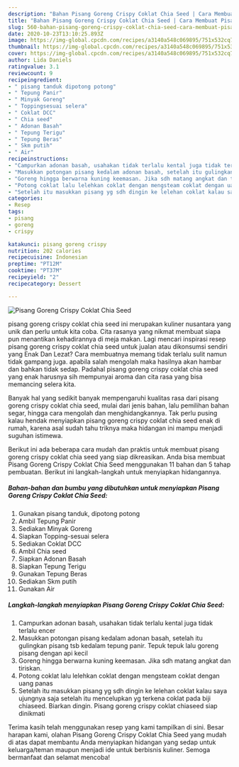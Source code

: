 ```yaml
---
description: "Bahan Pisang Goreng Crispy Coklat Chia Seed | Cara Membuat Pisang Goreng Crispy Coklat Chia Seed Yang Bisa Manjain Lidah"
title: "Bahan Pisang Goreng Crispy Coklat Chia Seed | Cara Membuat Pisang Goreng Crispy Coklat Chia Seed Yang Bisa Manjain Lidah"
slug: 560-bahan-pisang-goreng-crispy-coklat-chia-seed-cara-membuat-pisang-goreng-crispy-coklat-chia-seed-yang-bisa-manjain-lidah
date: 2020-10-23T13:10:25.893Z
image: https://img-global.cpcdn.com/recipes/a3140a548c069895/751x532cq70/pisang-goreng-crispy-coklat-chia-seed-foto-resep-utama.jpg
thumbnail: https://img-global.cpcdn.com/recipes/a3140a548c069895/751x532cq70/pisang-goreng-crispy-coklat-chia-seed-foto-resep-utama.jpg
cover: https://img-global.cpcdn.com/recipes/a3140a548c069895/751x532cq70/pisang-goreng-crispy-coklat-chia-seed-foto-resep-utama.jpg
author: Lida Daniels
ratingvalue: 3.1
reviewcount: 9
recipeingredient:
- " pisang tanduk dipotong potong"
- " Tepung Panir"
- " Minyak Goreng"
- " Toppingsesuai selera"
- " Coklat DCC"
- " Chia seed"
- " Adonan Basah"
- " Tepung Terigu"
- " Tepung Beras"
- " Skm putih"
- " Air"
recipeinstructions:
- "Campurkan adonan basah, usahakan tidak terlalu kental juga tidak terlalu encer"
- "Masukkan potongan pisang kedalam adonan basah, setelah itu gulingkan pisang tsb kedalam tepung panir. Tepuk tepuk lalu goreng pisang dengan api kecil"
- "Goreng hingga berwarna kuning keemasan. Jika sdh matang angkat dan tiriskan."
- "Potong coklat lalu lelehkan coklat dengan mengsteam coklat dengan uang panas"
- "Setelah itu masukkan pisang yg sdh dingin ke lelehan coklat kalau saya ujungnya saja setelah itu mencelupkan yg terkena coklat pada biji chiaseed. Biarkan dingin. Pisang goreng crispy coklat chiaseed siap dinikmati"
categories:
- Resep
tags:
- pisang
- goreng
- crispy

katakunci: pisang goreng crispy 
nutrition: 202 calories
recipecuisine: Indonesian
preptime: "PT12M"
cooktime: "PT37M"
recipeyield: "2"
recipecategory: Dessert

---
```



![Pisang Goreng Crispy Coklat Chia Seed](https://img-global.cpcdn.com/recipes/a3140a548c069895/751x532cq70/pisang-goreng-crispy-coklat-chia-seed-foto-resep-utama.jpg)


pisang goreng crispy coklat chia seed ini merupakan kuliner nusantara yang unik dan perlu untuk kita coba. Cita rasanya yang nikmat membuat siapa pun menantikan kehadirannya di meja makan.
Lagi mencari inspirasi resep pisang goreng crispy coklat chia seed untuk jualan atau dikonsumsi sendiri yang Enak Dan Lezat? Cara membuatnya memang tidak terlalu sulit namun tidak gampang juga. apabila salah mengolah maka hasilnya akan hambar dan bahkan tidak sedap. Padahal pisang goreng crispy coklat chia seed yang enak harusnya sih mempunyai aroma dan cita rasa yang bisa memancing selera kita.

Banyak hal yang sedikit banyak mempengaruhi kualitas rasa dari pisang goreng crispy coklat chia seed, mulai dari jenis bahan, lalu pemilihan bahan segar, hingga cara mengolah dan menghidangkannya. Tak perlu pusing kalau hendak menyiapkan pisang goreng crispy coklat chia seed enak di rumah, karena asal sudah tahu triknya maka hidangan ini mampu menjadi suguhan istimewa.




Berikut ini ada beberapa cara mudah dan praktis untuk membuat pisang goreng crispy coklat chia seed yang siap dikreasikan. Anda bisa membuat Pisang Goreng Crispy Coklat Chia Seed menggunakan 11 bahan dan 5 tahap pembuatan. Berikut ini langkah-langkah untuk menyiapkan hidangannya.

<!--inarticleads1-->

##### Bahan-bahan dan bumbu yang dibutuhkan untuk menyiapkan Pisang Goreng Crispy Coklat Chia Seed:

1. Gunakan  pisang tanduk, dipotong potong
1. Ambil  Tepung Panir
1. Sediakan  Minyak Goreng
1. Siapkan  Topping-sesuai selera
1. Sediakan  Coklat DCC
1. Ambil  Chia seed
1. Siapkan  Adonan Basah
1. Siapkan  Tepung Terigu
1. Gunakan  Tepung Beras
1. Sediakan  Skm putih
1. Gunakan  Air




<!--inarticleads2-->

##### Langkah-langkah menyiapkan Pisang Goreng Crispy Coklat Chia Seed:

1. Campurkan adonan basah, usahakan tidak terlalu kental juga tidak terlalu encer
1. Masukkan potongan pisang kedalam adonan basah, setelah itu gulingkan pisang tsb kedalam tepung panir. Tepuk tepuk lalu goreng pisang dengan api kecil
1. Goreng hingga berwarna kuning keemasan. Jika sdh matang angkat dan tiriskan.
1. Potong coklat lalu lelehkan coklat dengan mengsteam coklat dengan uang panas
1. Setelah itu masukkan pisang yg sdh dingin ke lelehan coklat kalau saya ujungnya saja setelah itu mencelupkan yg terkena coklat pada biji chiaseed. Biarkan dingin. Pisang goreng crispy coklat chiaseed siap dinikmati




Terima kasih telah menggunakan resep yang kami tampilkan di sini. Besar harapan kami, olahan Pisang Goreng Crispy Coklat Chia Seed yang mudah di atas dapat membantu Anda menyiapkan hidangan yang sedap untuk keluarga/teman maupun menjadi ide untuk berbisnis kuliner. Semoga bermanfaat dan selamat mencoba!
